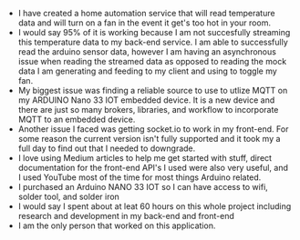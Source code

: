- I have created a home automation service that will read temperature data and will turn on a fan in the event it get's too hot in your room. 
- I would say 95% of it is working because I am not succesfully streaming this temperature data to my back-end service. I am able to successfully read the arduino sensor data, however I am having an asynchronous issue when reading the streamed data as opposed to reading the mock data I am generating and feeding to my client and using to toggle my fan.
- My biggest issue was finding a reliable source to use to utlize MQTT on my ARDUINO Nano 33 IOT embedded device. It is a new device and there are just so many brokers, libraries, and workflow to incorporate MQTT to an embedded device.
- Another issue I faced was getting socket.io to work in my front-end. For some reason the current version isn't fully supported and it took my a full day to find out that I needed to downgrade.
- I love using Medium articles to help me get started with stuff, direct documentation for the front-end API's I used were also very useful, and I used YouTube most of the time for most things Arduino related.
- I purchased an Arduino NANO 33 IOT so I can have access to wifi, solder tool, and solder iron
- I would say I spent about at leat 60 hours on this whole project including research and development in my back-end and front-end
- I am the only person that worked on this application.